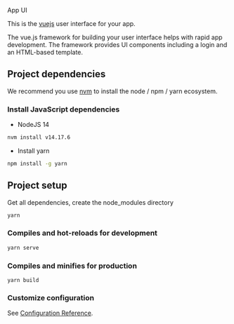 App UI

This is the [vuejs](https://vuejs.org/) user interface for your app.

The vue.js framework for building your user interface helps with rapid app development. The framework provides UI components including a login and an HTML-based template.

## Project dependencies

We recommend you use [nvm](https://github.com/nvm-sh/nvm/blob/master/README.md) to install the node / npm / yarn ecosystem. 

### Install JavaScript dependencies

* NodeJS 14
```sh
nvm install v14.17.6
```
* Install yarn
```sh
npm install -g yarn
```

## Project setup

Get all dependencies, create the node_modules directory
```sh
yarn
```

### Compiles and hot-reloads for development

```sh
yarn serve
```

### Compiles and minifies for production
```
yarn build
```

### Customize configuration

See [Configuration Reference](https://cli.vuejs.org/config/).
